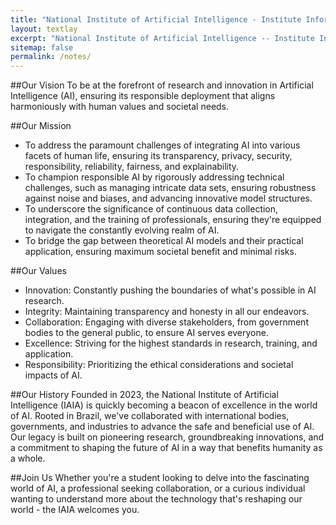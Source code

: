 ```yaml
---
title: "National Institute of Artificial Intelligence - Institute Information"
layout: textlay
excerpt: "National Institute of Artificial Intelligence -- Institute Information"
sitemap: false
permalink: /notes/
---
```


##Our Vision
To be at the forefront of research and innovation in Artificial Intelligence (AI), ensuring its responsible deployment that aligns harmoniously with human values and societal needs.

##Our Mission
- To address the paramount challenges of integrating AI into various facets of human life, ensuring its transparency, privacy, security, responsibility, reliability, fairness, and explainability.
- To champion responsible AI by rigorously addressing technical challenges, such as managing intricate data sets, ensuring robustness against noise and biases, and advancing innovative model structures.
- To underscore the significance of continuous data collection, integration, and the training of professionals, ensuring they're equipped to navigate the constantly evolving realm of AI.
- To bridge the gap between theoretical AI models and their practical application, ensuring maximum societal benefit and minimal risks.

##Our Values
- Innovation: Constantly pushing the boundaries of what's possible in AI research.
- Integrity: Maintaining transparency and honesty in all our endeavors.
- Collaboration: Engaging with diverse stakeholders, from government bodies to the general public, to ensure AI serves everyone.
- Excellence: Striving for the highest standards in research, training, and application.
- Responsibility: Prioritizing the ethical considerations and societal impacts of AI.

##Our History
Founded in 2023, the National Institute of Artificial Intelligence (IAIA) is quickly becoming a beacon of excellence in the world of AI. Rooted in Brazil, we've collaborated with international bodies, governments, and industries to advance the safe and beneficial use of AI. Our legacy is built on pioneering research, groundbreaking innovations, and a commitment to shaping the future of AI in a way that benefits humanity as a whole.

##Join Us
Whether you're a student looking to delve into the fascinating world of AI, a professional seeking collaboration, or a curious individual wanting to understand more about the technology that's reshaping our world - the IAIA welcomes you. 